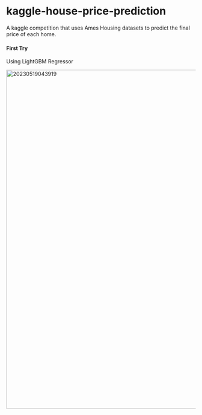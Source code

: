 # kaggle-house-price-prediction
A kaggle competition that uses Ames Housing datasets to predict the final price of each home.

#### First Try
Using LightGBM Regressor

<img width="899" alt="20230519043919" src="https://github.com/MSWinds/kaggle-house-price-prediction/assets/86252394/35d603c1-bd5a-4c39-b7f3-9ac94e038545">
